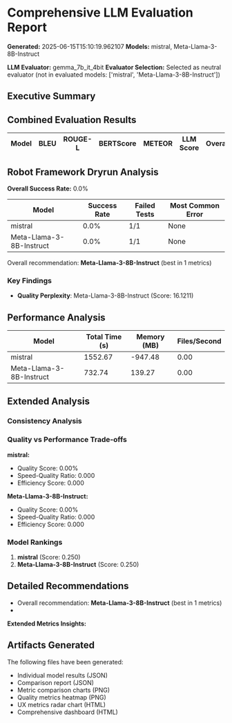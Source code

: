 # Comprehensive LLM Evaluation Report
**Generated:** 2025-06-15T15:10:19.962107
**Models:** mistral, Meta-Llama-3-8B-Instruct

**LLM Evaluator:** gemma_7b_it_4bit
**Evaluator Selection:** Selected as neutral evaluator (not in evaluated models: ['mistral', 'Meta-Llama-3-8B-Instruct'])

## Executive Summary

## Combined Evaluation Results

| Model | BLEU | ROUGE-L | BERTScore | METEOR | LLM Score | Overall |
|-------|------|---------|-----------|---------|-----------|---------|

## Robot Framework Dryrun Analysis

**Overall Success Rate:** 0.0%

| Model | Success Rate | Failed Tests | Most Common Error |
|-------|--------------|--------------|-------------------|
| mistral | 0.0% | 1/1 | None |
| Meta-Llama-3-8B-Instruct | 0.0% | 1/1 | None |

Overall recommendation: **Meta-Llama-3-8B-Instruct** (best in 1 metrics)

### Key Findings

- **Quality Perplexity**: Meta-Llama-3-8B-Instruct (Score: 16.1211)

## Performance Analysis

| Model | Total Time (s) | Memory (MB) | Files/Second |
|-------|----------------|-------------|--------------|
| mistral | 1552.67 | -947.48 | 0.00 |
| Meta-Llama-3-8B-Instruct | 732.74 | 139.27 | 0.00 |

## Extended Analysis

### Consistency Analysis

### Quality vs Performance Trade-offs

**mistral:**
- Quality Score: 0.00%
- Speed-Quality Ratio: 0.000
- Efficiency Score: 0.000

**Meta-Llama-3-8B-Instruct:**
- Quality Score: 0.00%
- Speed-Quality Ratio: 0.000
- Efficiency Score: 0.000

### Model Rankings

1. **mistral** (Score: 0.250)
2. **Meta-Llama-3-8B-Instruct** (Score: 0.250)

## Detailed Recommendations

- Overall recommendation: **Meta-Llama-3-8B-Instruct** (best in 1 metrics)
- 
**Extended Metrics Insights:**

## Artifacts Generated

The following files have been generated:
- Individual model results (JSON)
- Comparison report (JSON)
- Metric comparison charts (PNG)
- Quality metrics heatmap (PNG)
- UX metrics radar chart (HTML)
- Comprehensive dashboard (HTML)
